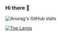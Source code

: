 ### Hi there 👋

![Anurag's GitHub stats](https://github-readme-stats.vercel.app/api?username=matiast02&count_private=true&theme=radical&border_color=21262d&hide=issues,contribs)

[![Top Langs](https://github-readme-stats.vercel.app/api/top-langs/?username=matiast02&&langs_count=8&hide=C,C%2B%2B,Roff&&layout=compact)](https://github.com/matiast02/github-readme-stats)
<!--
**matiast02/matiast02** is a ✨ _special_ ✨ repository because its `README.md` (this file) appears on your GitHub profile.

Here are some ideas to get you started:

- 🔭 I’m currently working on ...
- 🌱 I’m currently learning ...
- 👯 I’m looking to collaborate on ...
- 🤔 I’m looking for help with ...
- 💬 Ask me about ...
- 📫 How to reach me: ...
- 😄 Pronouns: ...
- ⚡ Fun fact: ...
-->
